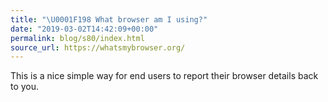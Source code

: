 ```yaml
---
title: "\U0001F198 What browser am I using?"
date: "2019-03-02T14:42:09+00:00"
permalink: blog/s80/index.html
source_url: https://whatsmybrowser.org/
---
```


This is a nice simple way for end users to report their browser details back to you.
